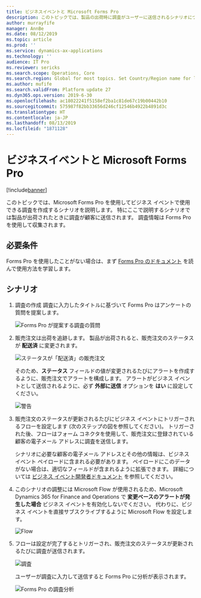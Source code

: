 ```yaml
---
title: ビジネスイベントと Microsoft Forms Pro
description: このトピックでは、製品の出荷時に調査がユーザーに送信されるシナリオについて説明します。 調査情報は Microsoft Forms Pro を使用して収集されます。
author: murrayfife
manager: AnnBe
ms.date: 08/12/2019
ms.topic: article
ms.prod: ''
ms.service: dynamics-ax-applications
ms.technology: ''
audience: IT Pro
ms.reviewer: sericks
ms.search.scope: Operations, Core
ms.search.region: Global for most topics. Set Country/Region name for localizations
ms.author: mufife
ms.search.validFrom: Platform update 27
ms.dyn365.ops.version: 2019-6-30
ms.openlocfilehash: ac18022241f5158ef2ba1c81de67c19b00442b10
ms.sourcegitcommit: 575987f82bb33656d246cf12546b4922b4891d3c
ms.translationtype: HT
ms.contentlocale: ja-JP
ms.lasthandoff: 08/13/2019
ms.locfileid: "1871128"
---
```

# <a name="business-events-and-microsoft-forms-pro"></a>ビジネスイベントと Microsoft Forms Pro

[!include[banner](../../includes/banner.md)]

このトピックでは、Microsoft Forms Pro を使用してビジネス イベントで使用できる調査を作成するシナリオを説明します。 特にここで説明するシナリオでは製品が出荷されたときに調査が顧客に送信されます。 調査情報は Forms Pro を使用して収集されます。

## <a name="prerequisites"></a>必要条件

Forms Pro を使用したことがない場合は、まず [Forms Pro のドキュメント](https://docs.microsoft.com/forms-pro/) を読んで使用方法を学習します。

## <a name="scenario"></a>シナリオ

1. 調査の作成 調査に入力したタイトルに基づいて Forms Pro はアンケートの質問を提案します。

    ![Forms Pro が提案する調査の質問](../../media/Forms_Pro1.png)

2. 販売注文は出荷を追跡します。 製品が出荷されると、販売注文のステータスが **配送済** に変更されます。

    ![ステータスが「配送済」の販売注文](../../media/SalesOrder1.png)

    そのため、**ステータス** フィールドの値が変更されるたびにアラートを作成するように、販売注文でアラートを構成します。 アラートがビジネス イベントとして送信されるように、必ず **外部に送信** オプションを **はい** に設定してください。

    ![警告](../../media/Alerts1.png)

3. 販売注文のステータスが更新されるたびにビジネス イベントにトリガーされるフローを設定します (次のステップの図を参照してください)。 トリガーされた後、フローはフォーム コネクタを使用して、販売注文に登録されている顧客の電子メール アドレスに調査を送信します。

    シナリオに必要な顧客の電子メール アドレスとその他の情報は、ビジネス イベント ペイロードに含まれる必要があります。 ペイロードにこのデータがない場合は、適切なフィールドが含まれるように拡張できます。 詳細については [ビジネス イベント開発者ドキュメント](https://docs.microsoft.com/en-us/dynamics365/unified-operations/dev-itpro/business-events/business-events-dev-doc) を参照してください。

4. このシナリオの調整には Microsoft Flow が使用されるため、Microsoft Dynamics 365 for Finance and Operations で **変更ベースのアラートが発生した場合** ビジネス イベントを有効化しないでください。 代わりに、ビジネス イベントを直接サブスクライブするように Microsoft Flow を設定します。

    ![Flow](../../media/Flow1.png)

5. フローは設定が完了するとトリガーされ、販売注文のステータスが更新されるたびに調査が送信されます。

    ![調査](../../media/Survey1.png)

    ユーザーが調査に入力して送信すると Forms Pro に分析が表示されます。

    ![Forms Pro の調査分析](../../media/Forms_Pro2.png)
